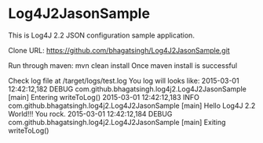 # Log4J2JasonSample
This is Log4J 2.2 JSON configuration sample application.

Clone URL: https://github.com/bhagatsingh/Log4J2JasonSample.git

Run through maven: mvn clean install
Once maven install is successful

Check log file at <PROJECT HOME>/target/logs/test.log
You log will looks like:
2015-03-01 12:42:12,182 DEBUG com.github.bhagatsingh.log4j2.Log4J2JasonSample [main] Entering writeToLog()
2015-03-01 12:42:12,183 INFO com.github.bhagatsingh.log4j2.Log4J2JasonSample [main] Hello Log4J 2.2 World!!! You rock.
2015-03-01 12:42:12,184 DEBUG com.github.bhagatsingh.log4j2.Log4J2JasonSample [main] Exiting writeToLog()

